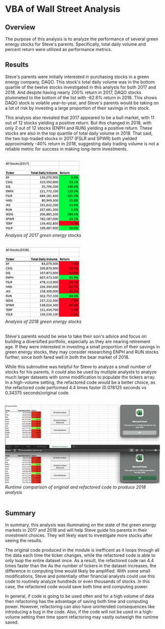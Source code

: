 # VBA of Wall Street Analysis

## Overview
The purpose of this analysis is to analyze the performance of several green energy stocks for Steve's parents. Specifically, total daily volume and percent return were utilized as performance metrics. 

## Results
Steve's parents were initially interested in purchasing stocks in a green energy company, DAQO. This stock's total daily volume was in the bottom quartile of the twelve stocks investigated in this analysis for both 2017 and 2018. And despite having nearly 200% return in 2017, DAQO stocks plummeted to the bottom of the list with -62.6% return in 2018. This shows DAQO stock is volatile year-to-year, and Steve's parents would be taking on a lot of risk by investing a large proportion of their savings in this stock.

This analysis also revealed that 2017 appeared to be a bull market, with 11 out of 12 stocks yielding a positive return. But this changed in 2018, with only 2 out of 12 stocks (ENPH and RUN) yielding a positive return. These stocks are also in the top quartile of total daily volume in 2018. That said, the two top-traded stocks in 2017 (FSLR and SPWR) both yielded approximately -40% return in 2018, suggesting daily trading volume is not a reliable metric for success in making long-term investments.
<br />
<br />

![Refactored-Analysis-2017](VBA_Challenge_2017.png)
<br />
*Analysis of 2017 green energy stocks* <br />
<br />


![Refactored-Analysis-2018](VBA_Challenge_2018.png)
<br />
*Analysis of 2018 green energy stocks* <br />
<br />

Steve's parents would be wise to take their son's advice and focus on building a diversified portfolio, especially as they are nearing retirement age. If they were interested in investing a small proportion of their savings in green energy stocks, they may consider researching ENPH and RUN stocks further, since both fared well in both the bear market of 2018.

While this subroutine was helpful for Steve to analyze a small number of stocks for his parents, it could also be used by mutliple analysts to analyze much larger datasets with some modification to populate the tickers array. In a high-volume setting, the refactored code would be a better choice, as the refactored code performed 4.4 times faster (0.078125 seconds vs 0.34375 seconds)original code.
<br />
<br />

![Runtime-Comparison-2018](VBA_runtimeComparision-2018.png)
<br />
*Runtime comparison of original and refactored code to produce 2018 analysis* <br />
<br />

## Summary

In summary, this analysis was illuminating on the state of the green energy markets in 2017 and 2018 and will help Steve guide his parents in their investment choices. They will likely want to investigate more stocks after seeing the results. 

The original code produced in the module is inefficent as it loops through all the data each time the ticker changes, while the refactored code is able to only loop the entire dataset once. As a result, the refactored code ran 4.4 times faster than the 
As the number of tickers in the dataset increases, the difference in computing time would likely be amplified. With some small modifications, Steve and potentially other financial analysts could use this code to routinely analyze hundreds or even thousands of stocks. In this case, the refactored code would save both time and computing power.

In general, if code is going to be used often and for a high volume of data then refactoring has the advantage of saving both time and computing power. However, refactoring can also have unintended consequences like introducing a bug in the code. Also, if the code will not be used in a high-volume setting then time spent refactoring may vastly outweigh the runtime saved.

